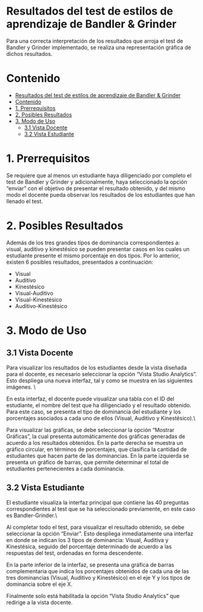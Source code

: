 # Resultados del test de estilos de aprendizaje de Bandler & Grinder

Para una correcta interpretación de los resultados que arroja el test de Bandler y Grinder implementado, se realiza una representación gráfica de dichos resultados.


# Contenido

- [Resultados del test de estilos de aprendizaje de Bandler & Grinder](#resultados-del-test-de-estilos-de-aprendizaje-de-bandler--grinder)
- [Contenido](#contenido)
- [1. Prerrequisitos](#1-prerrequisitos)
- [2. Posibles Resultados](#2-posibles-resultados)
- [3. Modo de Uso](#3-modo-de-uso)
  - [3.1 Vista Docente](#31-vista-docente)
  - [3.2 Vista Estudiante](#32-vista-estudiante)

# 1. Prerrequisitos

Se requiere que al menos un estudiante haya diligenciado por completo el test de Bandler y Grinder y adicionalmente, haya seleccionado la opción “enviar” con el objetivo de presentar el resultado obtenido, y del mismo modo el docente pueda observar los resultados de los estudiantes que han llenado el test.

# 2. Posibles Resultados

Además de los tres grandes tipos de dominancia correspondientes a: visual, auditivo y kinestésico se pueden presentar casos en los cuales un estudiante presente el mismo porcentaje en dos tipos. Por lo anterior, existen 6 posibles resultados, presentados a continuación: 

- Visual
- Auditivo
- Kinestésico
- Visual-Auditivo
- Visual-Kinestésico
- Auditivo-Kinestésico

# 3. Modo de Uso

## 3.1 Vista Docente

Para visualizar los resultados de los estudiantes desde la vista diseñada para el docente, es necesario seleccionar la opción “Vista Studio Analytics”. Esto despliega una nueva interfaz, tal y como se muestra en las siguientes imágenes.  \\

En esta interfaz, el docente puede visualizar una tabla con el ID del estudiante, el nombre del test que ha diligenciado y el resultado obtenido. Para este caso, se presenta el tipo de dominancia del estudiante y los porcentajes asociados a cada uno de ellos (Visual, Auditivo y Kinestésico).\\

Para visualizar las gráficas, se debe seleccionar la opción “Mostrar Gráficas”, la cual presenta automáticamente dos gráficas generadas de acuerdo a los resultados obtenidos. En la parte derecha se muestra un gráfico circular, en términos de porcentajes, que clasifica la cantidad de estudiantes que hacen parte de las dominancias. En la parte izquierda se presenta un gráfico de barras, que permite determinar el total de estudiantes pertenecientes a cada dominancia. 

## 3.2 Vista Estudiante

El estudiante visualiza la interfaz principal que contiene las 40 preguntas correspondientes al test que se ha seleccionado previamente, en este caso es Bandler-Grinder.\\

Al completar todo el test, para visualizar el resultado obtenido, se debe seleccionar la opción “Enviar”. Esto despliega inmediatamente una interfaz en donde se indican los 3 tipos de dominancia: Visual, Auditiva y Kinestésica, seguido del porcentaje determinado de acuerdo a las respuestas del test, ordenadas en forma descendente.

En la parte inferior de la interfaz, se presenta una gráfica de barras complementaria que indica los porcentajes obtenidos de cada una de las tres dominancias (Visual, Auditivo y Kinestésico) en el eje Y y los tipos de dominancia sobre el eje X.

Finalmente solo está habilitada la opción “Vista Studio Analytics” que redirige a la vista docente.

